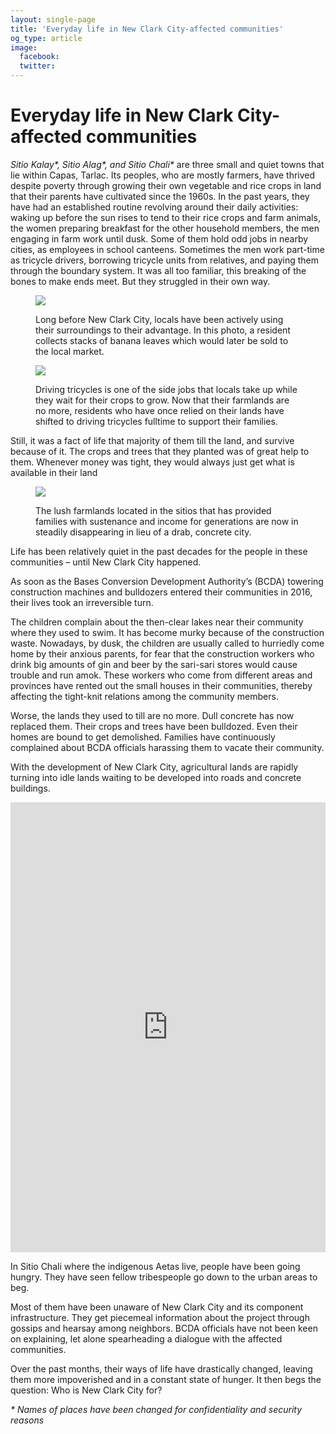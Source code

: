 ```yaml
---
layout: single-page
title: 'Everyday life in New Clark City-affected communities'
og_type: article
image:
  facebook:
  twitter:
---
```

# Everyday life in New Clark City-affected communities

_Sitio Kalay*, Sitio Alag*, and Sitio Chali*_ are three small and quiet towns that lie within Capas, Tarlac. Its peoples, who are mostly farmers, have thrived despite poverty through growing their own vegetable and rice crops in land that their parents have cultivated since the 1960s. In the past years, they have had an established routine revolving around their daily activities: waking up before the sun rises to tend to their rice crops and farm animals, the women preparing breakfast for the other household members, the men engaging in farm work until dusk. Some of them hold odd jobs in nearby cities, as employees in school canteens. Sometimes the men work part-time as tricycle drivers, borrowing tricycle units from relatives, and paying them through the boundary system. It was all too familiar, this breaking of the bones to make ends meet. But they struggled in their own way.

<figure class='figure col-lg-12 img-container'>
<img class='img-fluid post-img img-shadow mx-auto d-block' src='{{ site.baseurl }}/media/site/efforts/counter-mapping-new-clark-city/stories/everyday-life/everyday-life-01.png'>
<p class='figure-caption text-center'>Long before New Clark City, locals have been actively using their surroundings to their advantage. In this photo, a resident collects stacks of banana leaves which would later be sold to the local market.</p>
</figure>

<figure class='figure col-lg-12 img-container'>
<img class='img-fluid post-img img-shadow mx-auto d-block' src='{{ site.baseurl }}/media/site/efforts/counter-mapping-new-clark-city/stories/everyday-life/everyday-life-02.png'>
<p class='figure-caption text-center'>Driving tricycles is one of the side jobs that locals take up while they wait for their crops to grow. Now that their farmlands are no more, residents who have once relied on their lands have shifted to driving tricycles fulltime to support their families.</p>
</figure>

Still, it was a fact of life that majority of them till the land, and survive because of it. The crops and trees that they planted was of great help to them. Whenever money was tight, they would always just get what is available in their land

<figure class='figure col-lg-12 img-container'>
<img class='img-fluid post-img img-shadow mx-auto d-block' src='{{ site.baseurl }}/media/site/efforts/counter-mapping-new-clark-city/stories/everyday-life/everyday-life-03.png'>
<p class='figure-caption text-center'>The lush farmlands located in the sitios that has provided families with sustenance and income for generations are now in steadily disappearing in lieu of a drab, concrete city.</p>
</figure>

Life has been relatively quiet in the past decades for the people in these communities – until New Clark City happened.

As soon as the Bases Conversion Development Authority’s (BCDA) towering construction machines and bulldozers entered their communities in 2016, their lives took an irreversible turn.

The children complain about the then-clear lakes near their community where they used to swim. It has become murky because of the construction waste. Nowadays, by dusk, the children are usually called to hurriedly come home by their anxious parents, for fear that the construction workers who drink big amounts of gin and beer by the sari-sari stores would cause trouble and run amok. These workers who come from different areas and provinces have rented out the small houses in their communities, thereby affecting the tight-knit relations among the community members.

Worse, the lands they used to till are no more. Dull concrete has now replaced them. Their crops and trees have been bulldozed. Even their homes are bound to get demolished. Families have continuously complained about BCDA officials harassing them to vacate their community.

With the development of New Clark City, agricultural lands are rapidly turning into idle lands waiting to be developed into roads and concrete buildings.

<iframe frameborder='0' class='juxtapose' width='100%' height='720' src='https://cdn.knightlab.com/libs/juxtapose/latest/embed/index.html?uid=15019de2-e80e-11e9-b9b8-0edaf8f81e27'></iframe>

In Sitio Chali where the indigenous Aetas live, people have been going hungry. They have seen fellow tribespeople go down to the urban areas to beg.

Most of them have been unaware of New Clark City and its component infrastructure. They get piecemeal information about the project through gossips and hearsay among neighbors. BCDA officials have not been keen on explaining, let alone spearheading a dialogue with the affected communities.

Over the past months, their ways of life have drastically changed, leaving them more impoverished and in a constant state of hunger. It then begs the question: Who is New Clark City for?

_* Names of places have been changed for confidentiality and security reasons_
